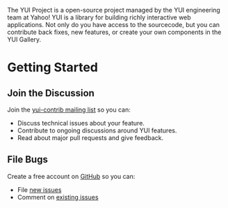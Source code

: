 The YUI Project is a open-source project managed by the YUI engineering team at Yahoo! YUI is a library for building richly interactive web applications. Not only do you have access to the sourcecode, but you can contribute back fixes, new features, or create your own components in the YUI Gallery. 

# Getting Started

## Join the Discussion ##

Join the [yui-contrib mailing list](https://groups.google.com/forum/?fromgroups=#!forum/yui-contrib) so you can:
   * Discuss technical issues about your feature.
   * Contribute to ongoing discussions around YUI features.
   * Read about major pull requests and give feedback.

## File Bugs ##

Create a free account on [GitHub](https://github.com/signup/free) so you can:
  * File [new issues](https://github.com/yui/yui3/issues/new)
  * Comment on [existing issues](https://github.com/yui/yui3/issues?direction=desc&labels=website&sort=created&state=open)